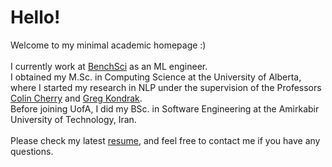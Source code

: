 # Hello!
Welcome to my minimal academic homepage :)
<br> <br>
I currently work at [BenchSci](https://www.benchsci.com/) as an ML engineer.
<br>
I obtained my M.Sc. in Computing Science at the University of Alberta, where I started my
research in NLP under the supervision of the Professors [Colin Cherry](https://sites.google.com/site/colinacherry/) and [Greg Kondrak](https://webdocs.cs.ualberta.ca/~kondrak/).
<br>
Before joining UofA, I did my BSc. in Software Engineering at the Amirkabir University of Technology, Iran.
<br> <br>
Please check my latest [resume](./resume.pdf), and feel free to contact me if you have any questions.
